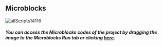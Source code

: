 ## Microblocks
![allScripts14116](https://user-images.githubusercontent.com/112697142/189667666-d7521417-1a8d-4575-ba11-6187bdb83c60.png)


##### You can access the Microblocks codes of the project by dragging the image to the Microblocks Run tab or clicking [here](https://microblocks.fun/run/microblocks.html#scripts=GP%20Scripts%0Adepends%20%27Distance%27%0A%0Ascript%20731%20175%20%7B%0AwhenStarted%0AsetServoAngle%2021%20-15%0A%7D%0A%0Ascript%20731%20249%20%7B%0AwhenCondition%20%28%28%27distance%20%28cm%29%27%2015%2014%29%20%3C%2010%29%0AwaitMillis%202000%0AsetServoAngle%2021%20-70%0AwaitMillis%202000%0AsetServoAngle%2021%20-15%0A%7D%0A%0A "here").
